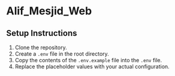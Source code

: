 # Alif_Mesjid_Web

## Setup Instructions

1. Clone the repository.
2. Create a `.env` file in the root directory.
3. Copy the contents of the `.env.example` file into the `.env` file.
4. Replace the placeholder values with your actual configuration.
